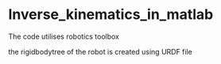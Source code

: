 # Inverse_kinematics_in_matlab

The code utilises robotics toolbox 

the rigidbodytree of the robot is created using URDF file 
